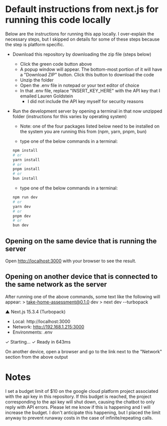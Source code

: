 # Default instructions from next.js for running this code locally

Below are the instructions for running this app locally. I over-explain the necessary steps, but I skipped on details for some of these steps because the step is platform specific.

- Download this repository by downloading the zip file (steps below)
  - Click the green code button above
  - A popup window will appear. The bottom-most portion of it will have a "Download ZIP" button. Click this button to download the code
  - Unzip the folder
  - Open the .env file in notepad or your text editor of choice
  - In that .env file, replace "INSERT_KEY_HERE" with the API key that I emailed Lauren Goldstein
    - I did not include the API key myself for security reasons
- Run the development server by opening a terminal in that now unzipped folder (instructions for this varies by operating system)

  - Note: one of the four packages listed below need to be installed on the system you are running this from (npm, yarn, pnpm, bun)

  - type one of the below commands in a terminal:

  ```bash
  npm install
  # or
  yarn install
  # or
  pnpm install
  # or
  bun install
  ```

  - type one of the below commands in a terminal:

  ```bash
  npm run dev
  # or
  yarn dev
  # or
  pnpm dev
  # or
  bun dev
  ```

## Opening on the same device that is running the server

Open [http://localhost:3000](http://localhost:3000) with your browser to see the result.

## Opening on another device that is connected to the same network as the server

After running one of the above commands, some text like the following will appear:
\> take-home-assessment@0.1.0 dev
\> next dev --turbopack

▲ Next.js 15.3.4 (Turbopack)

- Local: http://localhost:3000
- Network: http://192.168.1.215:3000
- Environments: .env

✓ Starting...
✓ Ready in 643ms

On another device, open a browser and go to the link next to the "Network" section from the above output

# Notes

I set a budget limit of $10 on the google cloud platform project associated with the api key in this repository. If this budget is reached, the project corresponding to the api key will shut down, causing the chatbot to only reply with API errors. Please let me know if this is happening and I will increase the budget. I don't anticipate this happening, but I placed the limit anyway to prevent runaway costs in the case of infinite/repeating calls.
